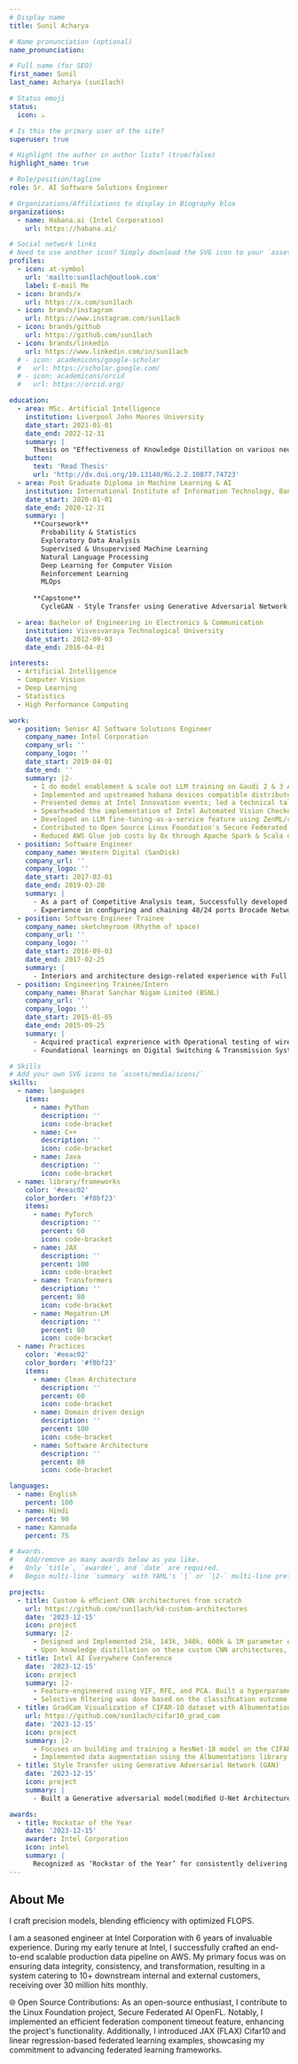 ```yaml
---
# Display name
title: Sunil Acharya

# Name pronunciation (optional)
name_pronunciation:

# Full name (for SEO)
first_name: Sunil
last_name: Acharya (sun1lach)

# Status emoji
status:
  icon: ☕️

# Is this the primary user of the site?
superuser: true

# Highlight the author in author lists? (true/false)
highlight_name: true

# Role/position/tagline
role: Sr. AI Software Solutions Engineer

# Organizations/Affiliations to display in Biography blox
organizations:
  - name: Habana.ai (Intel Corporation)
    url: https://habana.ai/

# Social network links
# Need to use another icon? Simply download the SVG icon to your `assets/media/icons/` folder.
profiles:
  - icon: at-symbol
    url: 'mailto:sun1lach@outlook.com'
    label: E-mail Me
  - icon: brands/x
    url: https://x.com/sun1lach
  - icon: brands/instagram
    url: https://www.instagram.com/sun1lach
  - icon: brands/github
    url: https://github.com/sun1lach
  - icon: brands/linkedin
    url: https://www.linkedin.com/in/sun1lach
  # - icon: academicons/google-scholar
  #   url: https://scholar.google.com/
  # - icon: academicons/orcid
  #   url: https://orcid.org/

education:
  - area: MSc. Artificial Intelligence
    institution: Liverpool John Moores University
    date_start: 2021-01-01
    date_end: 2022-12-31
    summary: |
      Thesis on "Effectiveness of Knowledge Distillation on various neural network architectures". Supervised by Bharath K. Bolla.
    button:
      text: 'Read Thesis'
      url: 'http://dx.doi.org/10.13140/RG.2.2.10877.74723'
  - area: Post Graduate Diploma in Machine Learning & AI
    institution: International Institute of Information Technology, Bangalore
    date_start: 2020-01-01
    date_end: 2020-12-31
    summary: |
      **Coursework**  
        Probability & Statistics  
        Exploratory Data Analysis  
        Supervised & Unsupervised Machine Learning  
        Natural Language Processing  
        Deep Learning for Computer Vision  
        Reinforcement Learning  
        MLOps  
      
      **Capstone**
        CycleGAN - Style Transfer using Generative Adversarial Network (GAN) - Built a Generative adversarial model (modified U-Net Architecture) that generates artificial T1 to T2 and vice-versa MRI images of different contrast levels from existing MRI scans.

  - area: Bachelor of Engineering in Electronics & Communication
    institution: Visvesvaraya Technological University
    date_start: 2012-09-03
    date_end: 2016-04-01

interests:
  - Artificial Intelligence
  - Computer Vision
  - Deep Learning
  - Statistics
  - High Performance Computing

work:
  - position: Senior AI Software Solutions Engineer
    company_name: Intel Corporation
    company_url: ''
    company_logo: ''
    date_start: 2019-04-01
    date_end: ''
    summary: |2-
      - I do model enablement & scale out LLM training on Gaudi 2 & 3 Accelerators with various distributed parallel stragtegies.
      - Implemented and upstreamed habana devices compatible distributed checkpoint conversion to hugging face format vice-versa for external customers.
      - Presented demos at Intel Innovation events; led a technical talk on AWS cost-optimized data pipelines.
      - Spearheaded the implementation of Intel Automated Vision Checkout as a service with an emphasis on efficient training and inference on iGPU at the edge achieving low inference latency, scalability & applicability in a retail use case. Solution is currently deployed and live at multiple retailers in India, clocking more than 1000+ transactions a day.
      - Developed an LLM fine-tuning-as-a-service feature using ZenML/cnvrg.io as a premium internal offering.
      - Contributed to Open Source Linux Foundation's Secure Federated AI OpenFL, extending federated learning with JAX/FLAX support and implemented federation timeout, enhancing secure, efficient model training.
      - Reduced AWS Glue job costs by 8x through Apache Spark & Scala optimization, supporting 40M monthly API hits with a production-grade, event-driven pipeline for Intel's product catalog downstream applications.
  - position: Software Engineer
    company_name: Western Digital (SanDisk)
    company_url: ''
    company_logo: ''
    date_start: 2017-03-01
    date_end: 2019-03-20
    summary: |
      - As a part of Competitive Analysis team, Successfully developed a Performance Studio client server distributed application from idea to inception for internal teams to benchmark, test, validate & qualify uSD, SD cards & enterprise SSDs.
      - Experience in conﬁguring and chaining 48/24 ports Brocade Network switches & tune power class ports to support 80+ PoE cameras for automated uSD/SD card testing.
  - position: Software Engineer Trainee
    company_name: sketchmyroom (Rhythm of space)
    company_url: ''
    company_logo: ''
    date_start: 2016-09-03
    date_end: 2017-02-25
    summary: |
      - Interiors and architecture design-related experience with Full Stack Web Application Development. Primarily responsible for the development of a backend application that exposes in-house portfolios to clients via APIs, giving clients access to a variety of architecture designs offerings and an online customization option.
  - position: Engineering Trainee/Intern
    company_name: Bharat Sanchar Nigam Limited (BSNL)
    company_url: ''
    company_logo: ''
    date_start: 2015-01-05
    date_end: 2015-09-25
    summary: |
      - Acquired practical exprerience with Operational testing of wireless equipments, configured router, modems and mainline distribution frames. Hands on approach to  optical fiber fusion splicing, monitoring various signal parameters using OTDR devices and its functioning at various stages.
      - Foundational learnings on Digital Switching & Transmission Systems, Telecom support infrastructure, Optical Fiber technology, Networking & mobile communications etc.

# Skills
# Add your own SVG icons to `assets/media/icons/`
skills:
  - name: languages
    items:
      - name: Python
        description: ''
        icon: code-bracket
      - name: C++
        description: ''
        icon: code-bracket
      - name: Java
        description: ''
        icon: code-bracket
  - name: library/frameworks
    color: '#eeac02'
    color_border: '#f0bf23'
    items:
      - name: PyTorch
        description: ''
        percent: 60
        icon: code-bracket
      - name: JAX
        description: ''
        percent: 100
        icon: code-bracket
      - name: Transformers
        description: ''
        percent: 80
        icon: code-bracket
      - name: Megatron-LM
        description: ''
        percent: 80
        icon: code-bracket
  - name: Practices
    color: '#eeac02'
    color_border: '#f0bf23'
    items:
      - name: Clean Architecture
        description: ''
        percent: 60
        icon: code-bracket
      - name: Domain driven design
        description: ''
        percent: 100
        icon: code-bracket
      - name: Software Architecture
        description: ''
        percent: 80
        icon: code-bracket

languages:
  - name: English
    percent: 100
  - name: Hindi
    percent: 90
  - name: Kannada
    percent: 75

# Awards.
#   Add/remove as many awards below as you like.
#   Only `title`, `awarder`, and `date` are required.
#   Begin multi-line `summary` with YAML's `|` or `|2-` multi-line prefix and indent 2 spaces below.

projects:
  - title: Custom & eﬃcient CNN architectures from scratch
    url: https://github.com/sun1lach/kd-custom-architectures
    date: '2023-12-15'
    icon: project
    summary: |2-
      - Designed and Implemented 25k, 143k, 340k, 600k & 1M parameter eﬃcient custom CNN architectures.
      - Upon knowledge distillation on these custom CNN architectures, model accuracy surpasses ResNet-18/34/152 baselines with 10-20x less model parameters on FMNIST & CIFAR-10.
  - title: Intel AI Everywhere Conference
    date: '2023-12-15'
    icon: project
    summary: |2-
      - Feature-engineered using VIF, RFE, and PCA. Built a hyperparameter-tuned logistic regression, random forest, and XGBoost model to predict the outcome (pass or fail) of new turn-ins using historical records of turn-ins.
      - Selective ﬁltering was done based on the classiﬁcation outcome of the turn-ins to save execution time in the DevOps pipeline in the context of HW design validation.
  - title: GradCam Visualization of CIFAR-10 dataset with Albumentations.
    url: https://github.com/sun1lach/cifar10_grad_cam
    date: '2023-12-15'
    icon: project
    summary: |2-
      - Focuses on building and training a ResNet-18 model on the CIFAR-10 dataset.
      - Implemented data augmentation using the Albumentations library, a custom dataset loader, plotting train and test loss curves, GradCam visualization of randomly sampled misclassiﬁed images, and visualization of misclassiﬁed images with labels and appropriate legends.
  - title: Style Transfer using Generative Adversarial Network (GAN)
    date: '2023-12-15'
    icon: project
    summary: |
      - Built a Generative adversarial model(modiﬁed U-Net Architecture) which can generate artiﬁcial T1 to T2 and vice-versa MRI images of diﬀerent contrast levels from existing MRI scans.

awards:
  - title: Rockstar of the Year
    date: '2023-12-15'
    awarder: Intel Corporation
    icon: intel
    summary: |
      Recognized as ‘Rockstar of the Year’ for consistently delivering on commitments and exceeding performance goals within the short span.
---
```


## About Me

I craft precision models, blending efficiency with optimized FLOPS.

I am a seasoned engineer at Intel Corporation with 6 years of invaluable experience. During my early tenure at Intel, I successfully crafted an end-to-end scalable production data pipeline on AWS. My primary focus was on ensuring data integrity, consistency, and transformation, resulting in a system catering to 10+ downstream internal and external customers, receiving over 30 million hits monthly.

🌐 Open Source Contributions:
As an open-source enthusiast, I contribute to the Linux Foundation project, Secure Federated AI OpenFL. Notably, I implemented an efficient federation component timeout feature, enhancing the project's functionality. Additionally, I introduced JAX (FLAX) Cifar10 and linear regression-based federated learning examples, showcasing my commitment to advancing federated learning frameworks.
